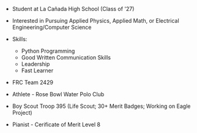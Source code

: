 - Student at La Cañada High School (Class of '27)

- Interested in Pursuing Applied Physics, Applied Math, or Electrical Engineering/Computer Science

- Skills:
  - Python Programming
  - Good Written Communication Skills
  - Leadership
  - Fast Learner

- FRC Team 2429
- Athlete - Rose Bowl Water Polo Club
- Boy Scout Troop 395 (Life Scout; 30+ Merit Badges; Working on Eagle Project)
- Pianist - Cerificate of Merit Level 8
